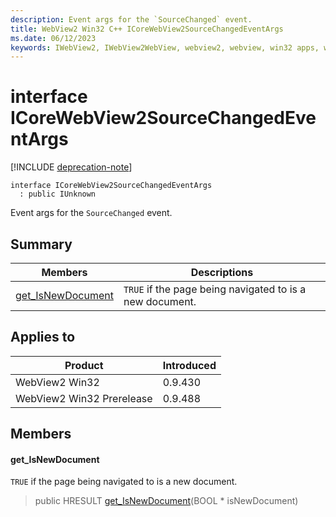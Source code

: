 ```yaml
---
description: Event args for the `SourceChanged` event.
title: WebView2 Win32 C++ ICoreWebView2SourceChangedEventArgs
ms.date: 06/12/2023
keywords: IWebView2, IWebView2WebView, webview2, webview, win32 apps, win32, edge, ICoreWebView2, ICoreWebView2Controller, browser control, edge html, ICoreWebView2SourceChangedEventArgs
---
```


# interface ICoreWebView2SourceChangedEventArgs

[!INCLUDE [deprecation-note](../includes/deprecation-note.md)]

```
interface ICoreWebView2SourceChangedEventArgs
  : public IUnknown
```

Event args for the `SourceChanged` event.

## Summary

 Members                        | Descriptions
--------------------------------|---------------------------------------------
[get_IsNewDocument](#get_isnewdocument) | `TRUE` if the page being navigated to is a new document.

## Applies to

Product                         | Introduced
--------------------------------|---------------------------------------------
WebView2 Win32            |    0.9.430
WebView2 Win32 Prerelease |    0.9.488

## Members

#### get_IsNewDocument

`TRUE` if the page being navigated to is a new document.

> public HRESULT [get_IsNewDocument](#get_isnewdocument)(BOOL * isNewDocument)

